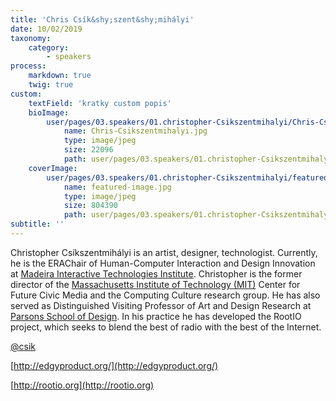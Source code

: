 ```yaml
---
title: 'Chris Csík&shy;szent&shy;mihályi'
date: 10/02/2019
taxonomy:
    category:
        - speakers
process:
    markdown: true
    twig: true
custom:
    textField: 'kratky custom popis'
    bioImage:
        user/pages/03.speakers/01.christopher-Csikszentmihalyi/Chris-Csikszentmihalyi.jpg:
            name: Chris-Csikszentmihalyi.jpg
            type: image/jpeg
            size: 22096
            path: user/pages/03.speakers/01.christopher-Csikszentmihalyi/Chris-Csikszentmihalyi.jpg
    coverImage:
        user/pages/03.speakers/01.christopher-Csikszentmihalyi/featured-image.jpg:
            name: featured-image.jpg
            type: image/jpeg
            size: 804390
            path: user/pages/03.speakers/01.christopher-Csikszentmihalyi/featured-image.jpg
subtitle: ''
---
```


Christopher Csíkszentmihályi is an artist, designer, technologist. Currently, he is the ERAChair of Human-Computer Interaction and Design Innovation at [Madeira Interactive Technologies Institute](https://www.m-iti.org/). Christopher is the former director of the [Massachusetts Institute of Technology (MIT)](https://civic.mit.edu/) Center for Future Civic Media and the Computing Culture research group. He has also served as Distinguished Visiting Professor of Art and Design Research at [Parsons School of Design](https://www.newschool.edu/parsons/). In his practice he has developed the RootIO project, which seeks to blend the best of radio with the best of the Internet.

[@csik](https://twitter.com/csik)

[http://edgyproduct.org/](http://edgyproduct.org/)

[http://rootio.org](http://rootio.org)
